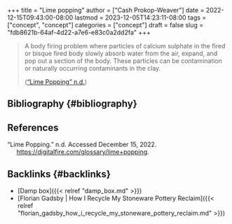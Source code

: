 +++
title = "Lime popping"
author = ["Cash Prokop-Weaver"]
date = 2022-12-15T09:43:00-08:00
lastmod = 2023-12-05T14:23:11-08:00
tags = ["concept", "concept"]
categories = ["concept"]
draft = false
slug = "fdb8621b-64af-4d22-a7e6-e83c0a2dd2fa"
+++

> A body firing problem where particles of calcium sulphate in the fired or bisque fired body slowly absorb water from the air, expand, and pop out a section of the body. These particles can be contamination or naturally occurring contaminants in the clay.
>
> (<a href="#citeproc_bib_item_1">“Lime Popping” n.d.</a>)


## Bibliography {#bibliography}

## References

<style>.csl-entry{text-indent: -1.5em; margin-left: 1.5em;}</style><div class="csl-bib-body">
  <div class="csl-entry"><a id="citeproc_bib_item_1"></a>“Lime Popping.” n.d. Accessed December 15, 2022. <a href="https://digitalfire.com/glossary/lime+popping">https://digitalfire.com/glossary/lime+popping</a>.</div>
</div>


## Backlinks {#backlinks}

-   [Damp box]({{< relref "damp_box.md" >}})
-   [Florian Gadsby | How I Recycle My Stoneware Pottery Reclaim]({{< relref "florian_gadsby_how_i_recycle_my_stoneware_pottery_reclaim.md" >}})
